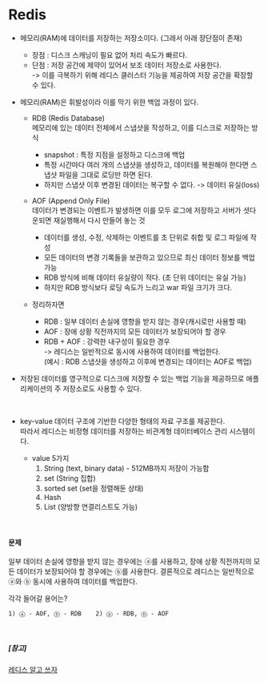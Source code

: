 # Redis

- 메모리(RAM)에 데이터를 저장하는 저장소이다. (그래서 아래 장단점이 존재)  
    - 장점 : 디스크 스캐닝이 필요 없어 처리 속도가 빠르다.  
    - 단점 : 저장 공간에 제약이 있어서 보조 데이터 저장소로 사용한다.  
    -> 이를 극복하기 위해 레디스 클러스터 기능을 제공하여 저장 공간을 확장할 수 있다.

- 메모리(RAM)은 휘발성이라 이를 막기 위한 백업 과정이 있다.
    - RDB (Redis Database)  
    메모리에 있는 데이터 전체에서 스냅샷을 작성하고, 이를 디스크로 저장하는 방식
        - snapshot : 특정 지점을 설정하고 디스크에 백업
        - 특정 시간마다 여러 개의 스냅샷을 생성하고, 데이터를 복원해야 한다면 스냅샷 파일을 그대로 로딩만 하면 된다.
        - 하지만 스냅샷 이후 변경된 데이터는 복구할 수 없다. -> 데이터 유실(loss)

    - AOF (Append Only File)  
    데이터가 변경되는 이벤트가 발생하면 이를 모두 로그에 저장하고 서버가 셧다운되면 재실행해서 다시 만들어 놓는 것
        - 데이터를 생성, 수정, 삭제하는 이벤트를 초 단위로 취합 및 로그 파일에 작성
        - 모든 데이터의 변경 기록들을 보관하고 있으므로 최신 데이터 정보를 백업 가능
        - RDB 방식에 비해 데이터 유실량이 적다. (초 단위 데이터는 유실 가능)
        - 하지만 RDB 방식보다 로딩 속도가 느리고 war 파일 크기가 크다.

    - 정리하자면
        - RDB : 일부 데이터 손실에 영향을 받지 않는 경우(캐시로만 사용할 때)
        - AOF : 장애 상황 직전까지의 모든 데이터가 보장되어야 할 경우
        - RDB + AOF : 강력한 내구성이 필요한 경우  
        -> 레디스는 일반적으로 동시에 사용하여 데이터를 백업한다.  
        (예시 : RDB 스냅샷을 생성하고 이후에 변경되는 데이터는 AOF로 백업)

- 저장된 데이터를 영구적으로 디스크에 저장할 수 있는 백업 기능을 제공하므로 애플리케이션의 주 저장소로도 사용할 수 있다.

<br>

- key-value 데이터 구조에 기반한 다양한 형태의 자료 구조를 제공한다.  
따라서 레디스는 비정형 데이터를 저장하는 비관계형 데이터베이스 관리 시스템이다.

    - value 5가지  
        1) String (text, binary data) - 512MB까지 저장이 가능함
        2) set (String 집합)
        3) sorted set (set을 정렬해둔 상태)
        4) Hash
        5) List (양방향 연결리스트도 가능)

<br>

#### 문제
일부 데이터 손실에 영향을 받지 않는 경우에는 ⓐ를 사용하고, 장애 상황 직전까지의 모든 데이터가 보장되어야 할 경우에는 ⓑ를 사용한다. 결론적으로 레디스는 일반적으로 ⓐ와 ⓑ 동시에 사용하여 데이터를 백업한다.

각각 들어갈 용어는?

    1) ⓐ - AOF, ⓑ - RDB    2) ⓐ - RDB, ⓑ - AOF

<br>

##### [참고]
[레디스 알고 쓰자](<https://velog.io/@banggeunho/%EB%A0%88%EB%94%94%EC%8A%A4Redis-%EC%95%8C%EA%B3%A0-%EC%93%B0%EC%9E%90.-%EC%A0%95%EC%9D%98-%EC%A0%80%EC%9E%A5%EB%B0%A9%EC%8B%9D-%EC%95%84%ED%82%A4%ED%85%8D%EC%B2%98-%EC%9E%90%EB%A3%8C%EA%B5%AC%EC%A1%B0-%EC%9C%A0%ED%9A%A8-%EA%B8%B0%EA%B0%84>)
